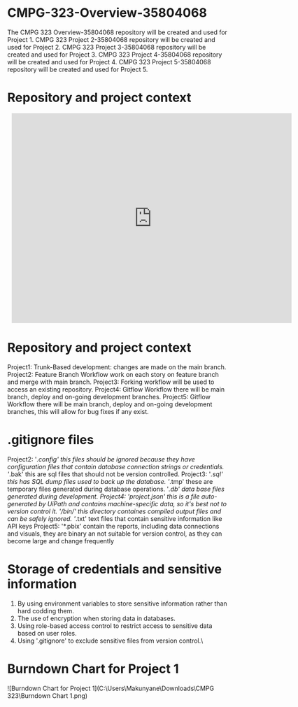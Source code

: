# CMPG-323-Overview-35804068
The CMPG 323 Overview-35804068 repository will be created and used for Project 1.
CMPG 323 Project 2-35804068 repository will be created and used for Project 2.
CMPG 323 Project 3-35804068 repository will be created and used for Project 3.
CMPG 323 Project 4-35804068 repository will be created and used for Project 4.
CMPG 323 Project 5-35804068 repository will be created and used for Project 5.

# Repository and project context
<div style="width: 640px; height: 480px; margin: 10px; position: relative;"><iframe allowfullscreen frameborder="0" style="width:640px; height:480px" src="https://lucid.app/documents/embedded/1a485c7e-89b3-4165-b03e-ccaf745095e1" id="eCSiDnT-iAKe"></iframe></div>

# Repository and project context
Project1: Trunk-Based development: changes are made on the main branch.
Project2: Feature Branch Workflow work on each story on feature branch and merge with main branch.
Project3: Forking workflow will be used to access an existing repository.
Project4: Gitflow Workflow there will be main branch, deploy and on-going development branches.
Project5: Gitflow Workflow there will be main branch, deploy and on-going development branches, this will allow for bug fixes if any exist.

# .gitignore files
Project2: '*.config' this files should  be ignored because they have configuration files that contain database connection strings or credentials.
'*.bak' this are sql files that should not be version controlled.
Project3: '*.sql' this has SQL dump files used to back up the database.
'*.tmp' these are temporary files generated during database operations.
'*.db' data base files generated during development.
Project4: 'project.json' this is a file auto-generated by UiPath and contains machine-specific data, so it's best not to version control it.
'/bin/' this directory containes compiled output files and can be safely ignored.
'*.txt' text files that contain sensitive information like API keys
Project5: '*.pbix' contain the reports, including data connections and visuals, they are binary an not suitable for version control, as they can become large and change frequently

# Storage of credentials and sensitive information
1. By using environment variables to store sensitive information rather than hard codding them.
2. The use of encryption when storing data in databases.
3. Using role-based access control to restrict access to sensitive data based on user roles.
4. Using '.gitignore' to exclude sensitive files from version control.\

# Burndown Chart for Project 1
![Burndown Chart for Project 1](C:\Users\Makunyane\Downloads\CMPG 323\Burndown Chart 1.png)
